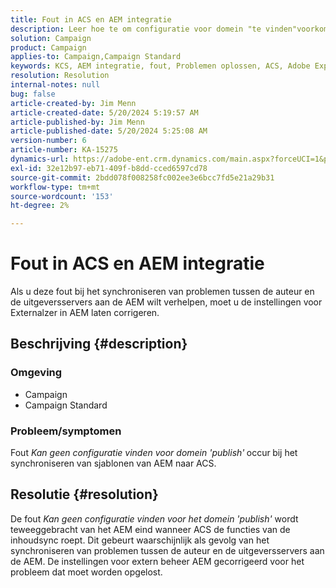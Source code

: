 ```yaml
---
title: Fout in ACS en AEM integratie
description: Leer hoe te om configuratie voor domein "te vinden"voorkomt wanneer het proberen om malplaatjes van Adobe Experience Manager (AEM) aan Adobe Campaign Standard (ACS) te synchroniseren.
solution: Campaign
product: Campaign
applies-to: Campaign,Campaign Standard
keywords: KCS, AEM integratie, fout, Problemen oplossen, ACS, Adobe Experience Manager, Adobe Campaign Standard
resolution: Resolution
internal-notes: null
bug: false
article-created-by: Jim Menn
article-created-date: 5/20/2024 5:19:57 AM
article-published-by: Jim Menn
article-published-date: 5/20/2024 5:25:08 AM
version-number: 6
article-number: KA-15275
dynamics-url: https://adobe-ent.crm.dynamics.com/main.aspx?forceUCI=1&pagetype=entityrecord&etn=knowledgearticle&id=f4fb3493-6816-ef11-9f8a-6045bd006268
exl-id: 32e12b97-eb71-409f-b8dd-cced6597cd78
source-git-commit: 2bdd078f008258fc002ee3e6bcc7fd5e21a29b31
workflow-type: tm+mt
source-wordcount: '153'
ht-degree: 2%

---
```


# Fout in ACS en AEM integratie


Als u deze fout bij het synchroniseren van problemen tussen de auteur en de uitgeversservers aan de AEM wilt verhelpen, moet u de instellingen voor Externalzer in AEM laten corrigeren.

## Beschrijving {#description}


### <b>Omgeving</b>

- Campaign
- Campaign Standard




### <b>Probleem/symptomen</b>

Fout *Kan geen configuratie vinden voor domein &#39;publish&#39;<b>* </b>occur<b> </b>bij het synchroniseren van sjablonen van AEM naar ACS.


## Resolutie {#resolution}


De fout *Kan geen configuratie vinden voor het domein &#39;publish&#39;* wordt teweeggebracht van het AEM eind wanneer ACS de functies van de inhoudsync roept. Dit gebeurt waarschijnlijk als gevolg van het synchroniseren van problemen tussen de auteur en de uitgeversservers aan de AEM. De instellingen voor extern beheer AEM gecorrigeerd voor het probleem dat moet worden opgelost.
